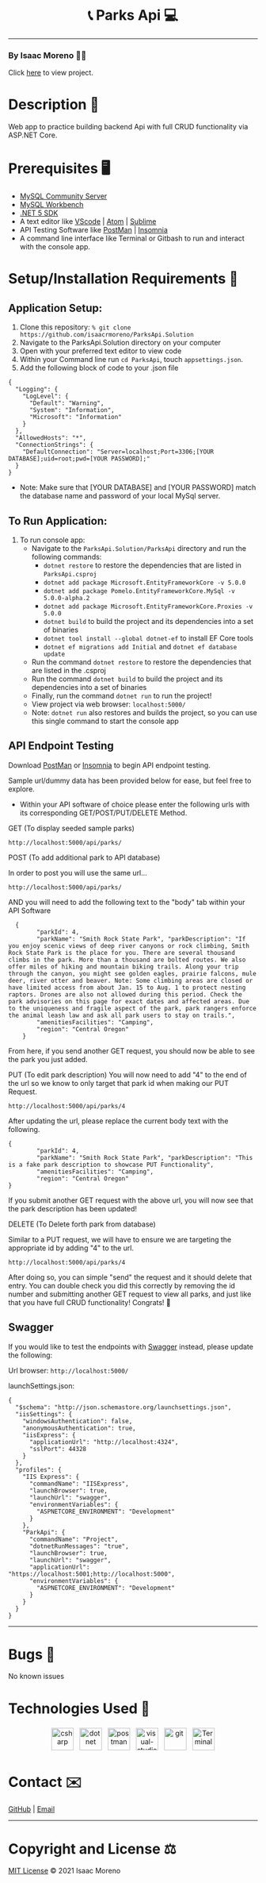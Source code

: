 <h1 align="center">
📞 Parks Api 💻 </h1>

<hr style="height: 1px; border:none; color:#333; background" />

### By Isaac Moreno 👨‍💻

Click [here](https://github.com/isaacrmoreno/StateParksApi.Solution) to view project.

# Description 📝

Web app to practice building backend Api with full CRUD functionality via ASP.NET Core.

# Prerequisites 🖥️

- [MySQL Community Server](https://dev.mysql.com/downloads/file/?id=484914)
- [MySQL Workbench](https://dev.mysql.com/downloads/file/?id=484391)
- [.NET 5 SDK](https://dotnet.microsoft.com/download/dotnet/5.0)
- A text editor like [VScode](https://code.visualstudio.com/) | [Atom](https://atom.io/) | [Sublime](https://www.sublimetext.com/)
- API Testing Software like [PostMan](https://www.postman.com/downloads/) | [Insomnia](https://insomnia.rest/download)
- A command line interface like Terminal or Gitbash to run and interact with the console app.

# Setup/Installation Requirements 📁

## Application Setup:

1. Clone this repository: `% git clone https://github.com/isaacrmoreno/ParksApi.Solution`
2. Navigate to the ParksApi.Solution directory on your computer
3. Open with your preferred text editor to view code
4. Within your Command line run `cd ParksApi`, touch `appsettings.json`.
5. Add the following block of code to your .json file

```
{
  "Logging": {
    "LogLevel": {
      "Default": "Warning",
      "System": "Information",
      "Microsoft": "Information"
    }
  },
  "AllowedHosts": "*",
  "ConnectionStrings": {
    "DefaultConnection": "Server=localhost;Port=3306;[YOUR DATABASE];uid=root;pwd=[YOUR PASSWORD];"
  }
}
```

- Note: Make sure that [YOUR DATABASE] and [YOUR PASSWORD] match the database name and password of your local MySql server.

## To Run Application:

1. To run console app:
   - Navigate to the `ParksApi.Solution/ParksApi` directory and run the following commands:
     - `dotnet restore` to restore the dependencies that are listed in `ParksApi.csproj`
     - `dotnet add package Microsoft.EntityFrameworkCore -v 5.0.0`
     - `dotnet add package Pomelo.EntityFrameworkCore.MySql -v 5.0.0-alpha.2`
     - `dotnet add package Microsoft.EntityFrameworkCore.Proxies -v 5.0.0`
     - `dotnet build` to build the project and its dependencies into a set of binaries
     - `dotnet tool install --global dotnet-ef` to install EF Core tools
     - `dotnet ef migrations add Initial` and `dotnet ef database update`
   - Run the command `dotnet restore` to restore the dependencies that are listed in the .csproj
   - Run the command `dotnet build` to build the project and its dependencies into a set of binaries
   - Finally, run the command `dotnet run` to run the project!
   - View project via web browser: `localhost:5000/`
   - Note: `dotnet run` also restores and builds the project, so you can use this single command to start the console app

## API Endpoint Testing

Download [PostMan](https://www.postman.com/downloads/) or [Insomnia](https://insomnia.rest/download) to begin API endpoint testing.

Sample url/dummy data has been provided below for ease, but feel free to explore.

- Within your API software of choice please enter the following urls with its corresponding GET/POST/PUT/DELETE Method.

GET (To display seeded sample parks)

```
http://localhost:5000/api/parks/
```

POST (To add additional park to API database)

In order to post you will use the same url...

```
http://localhost:5000/api/parks/
```

AND you will need to add the following text to the "body" tab within your API Software

```
  {
        "parkId": 4,
        "parkName": "Smith Rock State Park", "parkDescription": "If you enjoy scenic views of deep river canyons or rock climbing, Smith Rock State Park is the place for you. There are several thousand climbs in the park. More than a thousand are bolted routes. We also offer miles of hiking and mountain biking trails. Along your trip through the canyon, you might see golden eagles, prairie falcons, mule deer, river otter and beaver. Note: Some climbing areas are closed or have limited access from about Jan. 15 to Aug. 1 to protect nesting raptors. Drones are also not allowed during this period. Check the park advisories on this page for exact dates and affected areas. Due to the uniqueness and fragile aspect of the park, park rangers enforce the animal leash law and ask all park users to stay on trails.",
        "amenitiesFacilities": "Camping",
        "region": "Central Oregon"
    }
```

From here, if you send another GET request, you should now be able to see the park you just added.

PUT (To edit park description)
You will now need to add "4" to the end of the url so we know to only target that park id when making our PUT Request.

```
http://localhost:5000/api/parks/4
```

After updating the url, please replace the current body text with the following.

```
{
        "parkId": 4,
        "parkName": "Smith Rock State Park", "parkDescription": "This is a fake park description to showcase PUT Functionality",
        "amenitiesFacilities": "Camping",
        "region": "Central Oregon"
}
```

If you submit another GET request with the above url, you will now see that the park description has been updated!

DELETE (To Delete forth park from database)

Similar to a PUT request, we will have to ensure we are targeting the appropriate id by adding "4" to the url.

```
http://localhost:5000/api/parks/4
```

After doing so, you can simple "send" the request and it should delete that entry. You can double check you did this correctly by removing the id number and submitting another GET request to view all parks, and just like that you have full CRUD functionality! Congrats! 🥳

## Swagger

If you would like to test the endpoints with [Swagger](https://swagger.io/solutions/api-documentation/) instead, please update the following:

Url browser: `http://localhost:5000/`

launchSettings.json:

```
{
  "$schema": "http://json.schemastore.org/launchsettings.json",
  "iisSettings": {
    "windowsAuthentication": false,
    "anonymousAuthentication": true,
    "iisExpress": {
      "applicationUrl": "http://localhost:4324",
      "sslPort": 44328
    }
  },
  "profiles": {
    "IIS Express": {
      "commandName": "IISExpress",
      "launchBrowser": true,
      "launchUrl": "swagger",
      "environmentVariables": {
        "ASPNETCORE_ENVIRONMENT": "Development"
      }
    },
    "ParkApi": {
      "commandName": "Project",
      "dotnetRunMessages": "true",
      "launchBrowser": true,
      "launchUrl": "swagger",
      "applicationUrl": "https://localhost:5001;http://localhost:5000",
      "environmentVariables": {
        "ASPNETCORE_ENVIRONMENT": "Development"
      }
    }
  }
}

```

<hr style="height: 1px; border:none; color:#333;" />

# Bugs 🐛

No known issues

# Technologies Used 💾

<div align="center">
<img src="https://raw.githubusercontent.com/devicons/devicon/master/icons/csharp/csharp-original.svg" alt="csharp" height="45" style="vertical-align:top; margin:4px" />
<img src="https://raw.githubusercontent.com/devicons/devicon/master/icons/dot-net/dot-net-original.svg" alt="dotnet" height="45" style="vertical-align:top; margin:4px"/>
<img alt="postman" src="https://www.vectorlogo.zone/logos/getpostman/getpostman-icon.svg" height="45" style="vertical-align:top; margin:4px"/>
<img src="https://raw.githubusercontent.com/github/explore/80688e429a7d4ef2fca1e82350fe8e3517d3494d/topics/visual-studio-code/visual-studio-code.png" alt="visual-studio-code" height="45" style="vertical-align:top; margin:4px">
<img src="https://raw.githubusercontent.com/isaacrmoreno/devicon/master/icons/git/git-original.svg" alt="git" height="45" style="vertical-align:top; margin:4px">
<img src="https://raw.githubusercontent.com/github/explore/80688e429a7d4ef2fca1e82350fe8e3517d3494d/topics/terminal/terminal.png" alt="Terminal" height="45" style="vertical-align:top; margin:4px">
</div>

# Contact ✉️

[GitHub](https://github.com/isaacrmoreno) | [Email](mailto:ipdxcreative@gmail.com)

<hr style="height: 1px; border:none; color:#333;" />

# Copyright and License ⚖️

[MIT License](license) &copy; 2021 Isaac Moreno
